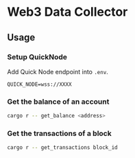 # Web3 Data Collector

## Usage 

### Setup QuickNode

Add Quick Node endpoint into `.env`.

```
QUICK_NODE=wss://XXXX
```

### Get the balance of an account

```bash
cargo r -- get_balance <address>
```

### Get the transactions of a block

```bash
cargo r -- get_transactions block_id
```
